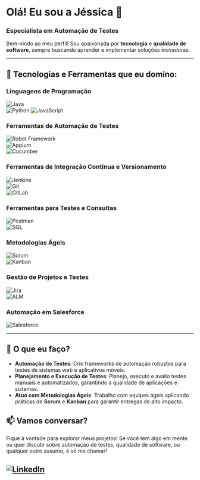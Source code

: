 # Olá! Eu sou a Jéssica 👋

### Especialista em Automação de Testes

Bem-vindo ao meu perfil! Sou apaixonada por **tecnologia** e **qualidade de software**, sempre buscando aprender e implementar soluções inovadoras.

---

## 🚀 Tecnologias e Ferramentas que eu domino:

### Linguagens de Programação
![Java](https://img.shields.io/badge/Java-ED8B00?style=for-the-badge&logo=java&logoColor=white)  
![Python](https://img.shields.io/badge/Python-3776AB?style=for-the-badge&logo=python&logoColor=white)
![JavaScript](https://img.shields.io/badge/JavaScript-F7DF1E?style=for-the-badge&logo=javascript&logoColor=black)

### Ferramentas de Automação de Testes
![Robot Framework](https://img.shields.io/badge/Robot_Framework-00B5E2?style=for-the-badge&logo=robot-framework&logoColor=white)  
![Appium](https://img.shields.io/badge/Appium-25C2A0?style=for-the-badge&logo=appium&logoColor=white)  
![Cucumber](https://img.shields.io/badge/Cucumber-23D11B?style=for-the-badge&logo=cucumber&logoColor=white)

### Ferramentas de Integração Contínua e Versionamento
![Jenkins](https://img.shields.io/badge/Jenkins-D24939?style=for-the-badge&logo=jenkins&logoColor=white)  
![Git](https://img.shields.io/badge/Git-F05032?style=for-the-badge&logo=git&logoColor=white)  
![GitLab](https://img.shields.io/badge/GitLab-FCA121?style=for-the-badge&logo=gitlab&logoColor=white)

### Ferramentas para Testes e Consultas
![Postman](https://img.shields.io/badge/Postman-FF6C37?style=for-the-badge&logo=postman&logoColor=white)  
![SQL](https://img.shields.io/badge/SQL-003B57?style=for-the-badge&logo=sqlite&logoColor=white)

### Metodologias Ágeis
![Scrum](https://img.shields.io/badge/Scrum-FFB13B?style=for-the-badge&logo=scrum&logoColor=white)  
![Kanban](https://img.shields.io/badge/Kanban-00B0B9?style=for-the-badge&logo=kanban&logoColor=white)

### Gestão de Projetos e Testes
![Jira](https://img.shields.io/badge/Jira-0052CC?style=for-the-badge&logo=jira&logoColor=white)  
![ALM](https://img.shields.io/badge/ALM-16B2FF?style=for-the-badge&logo=alm&logoColor=white)

### Automação em Salesforce
![Salesforce](https://img.shields.io/badge/Salesforce-00A1E4?style=for-the-badge&logo=salesforce&logoColor=white)

---

## 🔧 O que eu faço?

- **Automação de Testes**: Crio frameworks de automação robustos para testes de sistemas web e aplicativos móveis.
- **Planejamento e Execução de Testes**: Planejo, executo e avalio testes manuais e automatizados, garantindo a qualidade de aplicações e sistemas.
- **Atuo com Metodologias Ágeis**: Trabalho com equipes ágeis aplicando práticas de **Scrum** e **Kanban** para garantir entregas de alto impacto.

## 📫 Vamos conversar?

Fique à vontade para explorar meus projetos! Se você tem algo em mente ou quer discutir sobre automação de testes, qualidade de software, ou qualquer outro assunto, é só me chamar!

[![LinkedIn](https://img.shields.io/badge/LinkedIn-0A66C2?style=for-the-badge&logo=linkedin&logoColor=white)](https://www.linkedin.com/in/jessicabiancaoliveira/)  
---
